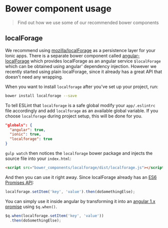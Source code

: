 # Bower component usage
> Find out how we use some of our recommended bower components

## localForage
We recommend using [mozilla/localForage](https://github.com/mozilla/localForage) as a persistence layer for your Ionic apps. There is a separate bower component called [angular-localForage](https://github.com/ocombe/angular-localForage) which provides localForage as an angular service `$localForage` which can be obtained using angular' dependency injection. However we recently started using plain localForage, since it already has a great API that doesn't need any wrapping.

When you want to install `localforage` after you've set up your project, run:
```sh
bower install localforage --save
```
To tell ESLint that `localforage` is a safe global modify your `app/.eslintrc` file accordingly and add `localforage` as an available global variable. If you choose `localforage` during project setup, this will be done for you.

```json
"globals": {
  "angular": true,
  "ionic": true,
  "localforage": true
}
```
`gulp watch` then notices the `localforage` bower package and injects the source file into your `index.html`:
```html
<script src="bower_components/localforage/dist/localforage.js"></script>
```
And then you can use it right away. Since localForage already has an [ES6 Promises API](http://mozilla.github.io/localForage/):

```js
localforage.setItem('key', 'value').then(doSomethingElse);
```

You can simply use it inside angular by transforming it into an [angular 1.x promise](https://docs.angularjs.org/api/ng/service/$q) using `$q.when()`.

```js
$q.when(localforage.setItem('key', 'value'))
  .then(doSomethingElse);
```

